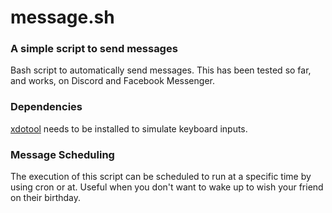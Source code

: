 # message.sh
### A simple script to send messages
Bash script to automatically send messages. This has been tested so far, and works, on Discord and Facebook Messenger.

### Dependencies
[xdotool](https://github.com/jordansissel/xdotool) needs to be installed to simulate keyboard inputs.

### Message Scheduling
The execution of this script can be scheduled to run at a specific time by using cron or at. Useful when you don't want to wake up to wish your friend on their birthday.